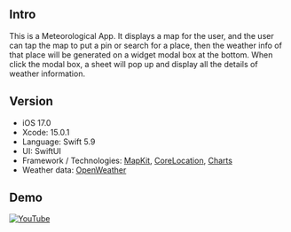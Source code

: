 ## Intro
This is a Meteorological App. It displays a map for the user, and the user can tap the map to put a pin or search for a place, then the weather info of that place will be generated on a widget modal box at the bottom. When click the modal box, a sheet will pop up and display all the details of weather information.

## Version
- iOS 17.0
- Xcode: 15.0.1
- Language: Swift 5.9
- UI: SwiftUI
- Framework / Technologies: [MapKit](https://developer.apple.com/documentation/mapkit/), [CoreLocation](https://developer.apple.com/documentation/corelocation), [Charts](https://developer.apple.com/documentation/applemusicapi/charts/)
- Weather data: [OpenWeather](https://openweathermap.org/)

## Demo

[![YouTube](https://i9.ytimg.com/vi_webp/lXrxQIwe42E/mq3.webp?sqp=CPTGg6sG-oaymwEmCMACELQB8quKqQMa8AEB-AHYBIACgAqKAgwIABABGFYgZShGMA8=&rs=AOn4CLDmyDcpyCx3Y2YfQEy4GePUg7GQ9g)](https://youtu.be/lXrxQIwe42E)

